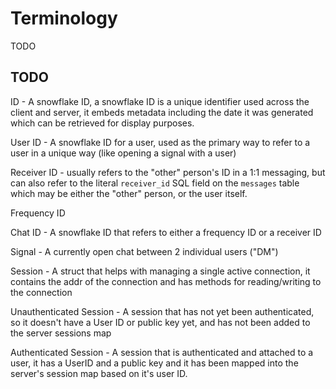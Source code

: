# Terminology

TODO

## TODO

ID - A snowflake ID, a snowflake ID is a unique identifier used across the client and server, it embeds metadata including the date it was generated which can be retrieved for display purposes.

User ID - A snowflake ID for a user, used as the primary way to refer to a user in a unique way (like opening a signal with a user)

Receiver ID - usually refers to the "other" person's ID in a 1:1 messaging, but can also refer to the literal `receiver_id` SQL field on the `messages` table which may be either the "other" person, or the user itself.

Frequency ID

Chat ID - A snowflake ID that refers to either a frequency ID or a receiver ID

Signal - A currently open chat between 2 individual users ("DM")

Session - A struct that helps with managing a single active connection, it contains the addr of the connection and has methods for reading/writing to the connection

Unauthenticated Session - A session that has not yet been authenticated, so it doesn't have a User ID or public key yet, and has not been added to the server sessions map

Authenticated Session - A session that is authenticated and attached to a user, it has a UserID and a public key and it has been mapped into the server's session map based on it's user ID.
